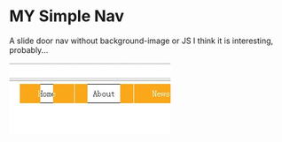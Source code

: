 # MY Simple Nav
A slide door nav without background-image or JS
I think it is interesting, probably...

![alt text](/nav.jpg "Sample")
